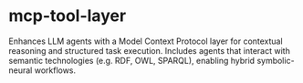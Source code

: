 # mcp-tool-layer
Enhances LLM agents with a Model Context Protocol layer for contextual reasoning and structured task execution. Includes agents that interact with semantic technologies (e.g. RDF, OWL, SPARQL), enabling hybrid symbolic-neural workflows.
